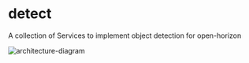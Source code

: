 # detect
A collection of Services to implement object detection for open-horizon


![architecture-diagram](https://raw.githubusercontent.com/TheMosquito/detect/7a989c9246399cc9fa7370ab59e69faf4b72acc5/architecture.png)
